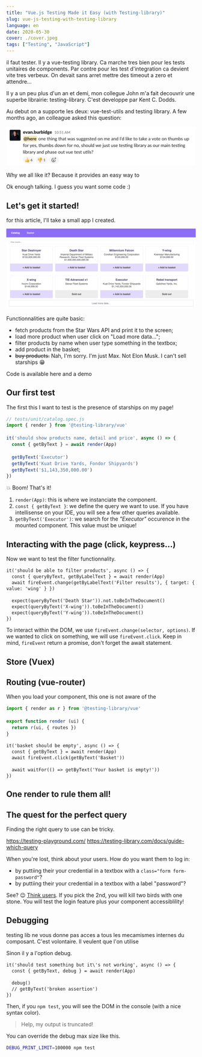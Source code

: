 ```yaml
---
title: "Vue.js Testing Made it Easy (with Testing-library)"
slug: vue-js-testing-with-testing-library
language: en
date: 2020-05-30
cover: ./cover.jpeg
tags: ["Testing", "JavaScript"]
---
```


il faut tester. Il y a vue-testing library. Ca marche tres bien pour les tests unitaires de components.
Par contre pour les test d'integration ca devient vite tres verbeux. On devait sans arret mettre des timeout a zero et attendre...


Il y a un peu plus d'un an et demi, mon collegue John m'a fait decouvrir une superbe librairie: testing-library.
C'est developpe par Kent C. Dodds.

Au debut on a supporte les deux: vue-test-utils and testing library. A few months ago, an colleague asked this question:

![Poll: should we use testing library only](./poll.png)

Why we all like it? Because it provides an easy way to 

Ok enough talking. I guess you want some code :)

## Let's get it started!

for this article, I'll take a small app I created.

![app screenshot](./app.png)

Functionnalities are quite basic:
* fetch products from the Star Wars API and print it to the screen;
* load more product when user click on "Load more data...";
* filter products by name when user type something in the textbox;
* add product in the basket;
* ~~buy products.~~ Nah, I'm sorry. I'm just Max. Not Elon Musk. I can't sell starships 😁

Code is available here and a demo


## Our first test

The first this I want to test is the presence of starships on my page!

```js
// tests/unit/catalog.spec.js
import { render } from '@testing-library/vue'

it('should show products name, detail and price', async () => {
  const { getByText } = await render(App)

  getByText('Executor')
  getByText('Kuat Drive Yards, Fondor Shipyards')
  getByText('$1,143,350,000.00')
})
```

💥 Boom! That's it!

1. `render(App)`: this is where we instanciate the component.
2. `const { getByText }`: we define the query we want to use. If you have intellisense on your IDE, you will see a few other queries available.
3. `getByText('Executor')`: we search for the _"Executor"_ occurence in the mounted component. This value must be unique!


## Interacting with the page (click, keypress...)

Now we want to test the filter functionnality.

```js{3}
it('should be able to filter products', async () => {
  const { queryByText, getByLabelText } = await render(App)
  await fireEvent.change(getByLabelText('Filter results'), { target: { value: 'wing' } })

  expect(queryByText('Death Star')).not.toBeInTheDocument()
  expect(queryByText('X-wing')).toBeInTheDocument()
  expect(queryByText('Y-wing')).toBeInTheDocument()
})
```

To interact within the DOM, we use `fireEvent.change(selector, options)`. If we wanted to click on something, we will use `fireEvent.click`. Keep in mind, `fireEvent` return a promise, don't forget the await statement.


## Store (Vuex) 


## Routing (vue-router)

When you load your component, this one is not aware of the 

```js
import { render as r } from '@testing-library/vue'

export function render (ui) {
  return r(ui, { routes })
}
```


```js{5}
it('basket should be empty', async () => {
  const { getByText } = await render(App)
  await fireEvent.click(getByText('Basket'))

  await waitFor(() => getByText('Your basket is empty!'))
})
```


## One render to rule them all!

## The quest for the perfect query

Finding the right query to use can be tricky.

https://testing-playground.com/
https://testing-library.com/docs/guide-which-query

When you're lost, think about your users. How do you want them to log in: 
* by puttiing their your credential in a textbox with a `class="form form-password"`?
* by puttiing their your credential in a textbox with a label "password"?

See? 😉
[Think users](/10-tips-write-better-tests#6---test-your-app-in-the-same-way-as-a-user-will-use-it). If you pick the 2nd, you will kill two birds with one stone. You will test the login feature plus your component accessiblility!

## Debugging

testing lib ne vous donne pas acces a tous les mecamismes internes du composant. C'est volontaire.
Il veulent que l'on utilise 

Sinon il y a l'option debug.

```js{4}
it('should test something but it\'s not working', async () => {
  const { getByText, debug } = await render(App)

  debug()
  // getByText('broken assertion')
})
```

Then, if you `npm test`, you will see the DOM in the console (with a nice syntax color).

> Help, my output is truncated!

You can override the debug max size like this.

```bash
DEBUG_PRINT_LIMIT=100000 npm test
```

